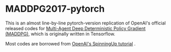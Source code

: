 # MADDPG2017-pytorch

This is an almost line-by-line pytorch-version replication of OpenAI's official released codes for [Multi-Agent Deep Deterministic Policy Gradient (MADDPG)](https://github.com/openai/maddpg), which is originally written in Tensorflow.

Most codes are borrowed from [OpenAI's SpinningUp tutorial](https://spinningup.openai.com/) .